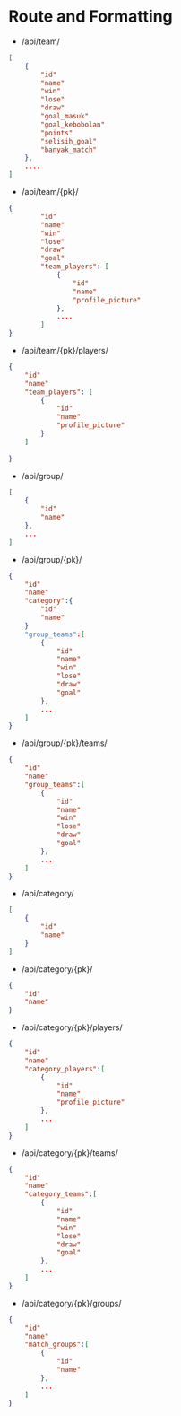 # Route and Formatting
- /api/team/
```JSON
[
	{
		"id"
		"name"
		"win"
		"lose"
		"draw"
		"goal_masuk"
        "goal_kebobolan"
        "points"
        "selisih_goal"
        "banyak_match"
	},
	....
]
```
- /api/team/{pk}/
```JSON
{
		"id"
		"name"
		"win"
		"lose"
		"draw"
		"goal"
		"team_players": [
			{
				"id"
				"name"
				"profile_picture"
			},
			....
		]
}
```
- /api/team/{pk}/players/
```JSON
{
	"id"
	"name"
	"team_players": [
		{
			"id"
			"name"
			"profile_picture"
		}
	]
	
}
```
- /api/group/
```JSON
[
	{
		"id"
		"name"
	},
	...
]
```
- /api/group/{pk}/
```JSON
{
	"id"
	"name"
	"category":{
		"id"
		"name"
	}
	"group_teams":[
		{
			"id"
			"name"
			"win"
			"lose"
			"draw"
			"goal"
		},
		...
	]
}
```
- /api/group/{pk}/teams/
```JSON
{
	"id"
	"name"
	"group_teams":[
		{
			"id"
			"name"
			"win"
			"lose"
			"draw"
			"goal"
		},
		...
	]
}
```
- /api/category/
```JSON
[
	{
		"id"
		"name"
	}
]
```
- /api/category/{pk}/
```JSON
{
	"id"
	"name"
}
```
- /api/category/{pk}/players/
```JSON
{
	"id"
	"name"
	"category_players":[
		{
			"id"
			"name"
			"profile_picture"
		},
		...
	]
}
```
- /api/category/{pk}/teams/
```JSON
{
	"id"
	"name"
	"category_teams":[
		{
			"id"
			"name"
			"win"
			"lose"
			"draw"
			"goal"
		},
		...
	]
}
```
- /api/category/{pk}/groups/
```JSON
{
	"id"
	"name"
	"match_groups":[
		{
			"id"
			"name"
		},
		...
	]
}
```